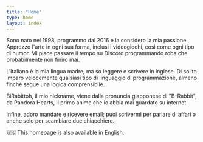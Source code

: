 ```yaml
---
title: "Home"
type: home
layout: index
---
```


Sono nato nel 1998, programmo dal 2016 e la considero la mia passione. Apprezzo l'arte in ogni sua forma, inclusi i videogiochi, così come ogni tipo di humor. Mi piace passare il tempo su Discord programmando roba che probabilmente non finirò mai.

L'italiano è la mia lingua madre, ma so leggere e scrivere in inglese. Di solito imparo velocemente qualsiasi tipo di linguaggio di programmazione, almeno finché segue una logica comprensibile.

BiRabittoh, il mio nickname, viene dalla pronuncia giapponese di "B-Rabbit", da Pandora Hearts, il primo anime che io abbia mai guardato su internet.

Infine, adoro mandare e ricevere email; puoi scrivermi per parlare di affari o anche solo per scambiare due chiacchiere.

🇺🇸 This homepage is also available in [English](/).
